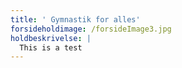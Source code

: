 ```yaml
---
title: ' Gymnastik for alles'
forsideholdimage: /forsideImage3.jpg
holdbeskrivelse: |
  This is a test
---
```


